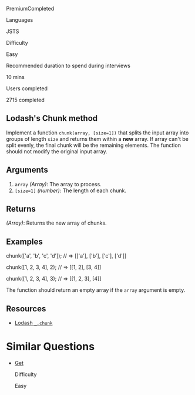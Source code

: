 

PremiumCompleted

Languages

JSTS

Difficulty

Easy

Recommended duration to spend during interviews

10 mins

Users completed

2715 completed

## Lodash's Chunk method

Implement a function `chunk(array, [size=1])` that splits the input array into groups of length `size` and returns them within a **new** array. If array can't be split evenly, the final chunk will be the remaining elements. The function should not modify the original input array.

## Arguments

1. `array` _(Array)_: The array to process.
2. `[size=1]` _(number)_: The length of each chunk.

## Returns

_(Array)_: Returns the new array of chunks.

## Examples

chunk(['a', 'b', 'c', 'd']); // => [['a'], ['b'], ['c'], ['d']]

chunk([1, 2, 3, 4], 2); // => [[1, 2], [3, 4]]

chunk([1, 2, 3, 4], 3); // => [[1, 2, 3], [4]]

The function should return an empty array if the `array` argument is empty.

## Resources

- [Lodash `_.chunk`](https://lodash.com/docs/#chunk)

# Similar Questions

- [Get](https://www.greatfrontend.com/questions/javascript/get)
    
    Difficulty
    
    Easy